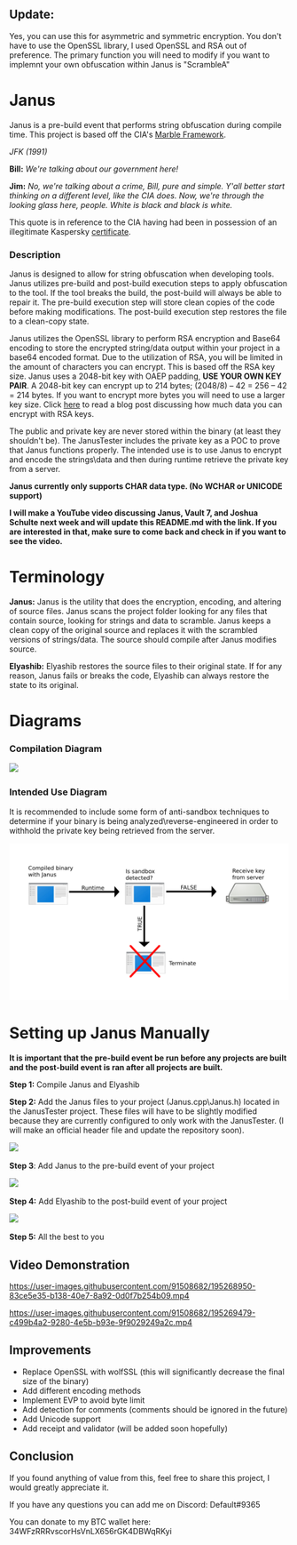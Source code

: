 ## Update:

Yes, you can use this for asymmetric and symmetric encryption. You don't have to use the OpenSSL library, I used OpenSSL and RSA out of preference. The primary function you will need to modify if you want to implemnt your own obfuscation within Janus is "ScrambleA"

# Janus

Janus is a pre-build event that performs string obfuscation during compile time. This project is based off the CIA's [Marble Framework](https://wikileaks.org/ciav7p1/cms/space_15204359.html).

*JFK (1991)*

**Bill:** *We're talking about our government here!*

**Jim:** *No, we're talking about a crime, Bill, pure and simple. Y'all better start thinking on a different level, like the CIA does. Now, we're through the looking glass here, people. White is black and black is white.*

This quote is in reference to the CIA having had been in possession of an illegitimate Kaspersky [certificate](https://hive.blog/wikileaks/@fortified/vault-8-or-kaspersky-lab-responds-to-new-wikileaks-analysis-of-fake-ssl-certificates-used-by-the-cia-s-project-hive).  

### Description

Janus is designed to allow for string obfuscation when developing tools. Janus utilizes pre-build and post-build execution steps to apply obfuscation to the tool. If the tool breaks the build, the post-build will always be able to repair it. The pre-build execution step will store clean copies of the code before making modifications. The post-build execution step restores the file to a clean-copy state. 

Janus utilizes the OpenSSL library to perform RSA encryption and Base64 encoding to store the encrypted string/data output within your project in a base64 encoded format. Due to the utilization of RSA, you will be limited in the amount of characters you can encrypt. This is based off the RSA key size. Janus uses a 2048-bit key with OAEP padding, **USE YOUR OWN KEY PAIR**. A 2048-bit key can encrypt up to 214 bytes; (2048/8) – 42 = 256 – 42 = 214 bytes. If you want to encrypt more bytes you will need to use a larger key size. Click [here](https://info.townsendsecurity.com/bid/29195/how-much-data-can-you-encrypt-with-rsa-keys) to read a blog post discussing how much data you can encrypt with RSA keys.

The public and private key are never stored within the binary (at least they shouldn't be). The JanusTester includes the private key as a POC to prove that Janus functions properly. The intended use is to use Janus to encrypt and encode the strings\data and then during runtime retrieve the private key from a server. 

**Janus currently only supports CHAR data type. (No WCHAR or UNICODE support)**

**I will make a YouTube video discussing Janus, Vault 7, and Joshua Schulte next week and will update this README.md with the link. If you are interested in that, make sure to come back and check in if you want to see the video.**

# Terminology 

**Janus:** Janus is the utility that does the encryption, encoding, and altering of source files. Janus scans the project folder looking for any files that contain source, looking for strings and data to scramble. Janus keeps a clean copy of the original source and replaces it with the scrambled versions of strings/data. The source should compile after Janus modifies source.


**Elyashib:** Elyashib restores the source files to their original state. If for any reason, Janus fails or breaks the code, Elyashib can always restore the state to its original.


#  Diagrams

### Compilation Diagram

![](Images/Janus%20Diagram.png)

### Intended Use Diagram

It is recommended to include some form of anti-sandbox techniques to determine if your binary is being analyzed\reverse-engineered in order to withhold the private key being retrieved from the server.

![](Images/Janus%20Intended%20Use.png)

# Setting up Janus Manually

**It is important that the pre-build event be run before any projects are built and the post-build event is ran after all projects are built.**

**Step 1:** Compile Janus and Elyashib

**Step 2:** Add the Janus files to your project (Janus.cpp\Janus.h) located in the JanusTester project. These files will have to be slightly modified because they are currently configured to only work with the JanusTester. (I will make an official header file and update the repository soon).

![](Images/Janus%20Files.PNG)

**Step 3**: Add Janus to the pre-build event of your project

![](Images/Pre-Build%20Event.PNG)

**Step 4:** Add Elyashib to the post-build event of your project

![](Images/Post-Build%20Event.PNG)

**Step 5:** All the best to you

## Video Demonstration

https://user-images.githubusercontent.com/91508682/195268950-83ce5e35-b138-40e7-8a92-0d0f7b254b09.mp4

https://user-images.githubusercontent.com/91508682/195269479-c499b4a2-9280-4e5b-b93e-9f9029249a2c.mp4

## Improvements

* Replace OpenSSL with wolfSSL (this will significantly decrease the final size of the binary)
* Add different encoding methods
* Implement EVP to avoid byte limit 
* Add detection for comments (comments should be ignored in the future)
* Add Unicode support
* Add receipt and validator (will be added soon hopefully)  

## Conclusion

If you found anything of value from this, feel free to share this project, I would greatly appreciate it.

If you have any questions you can add me on Discord: Default#9365

You can donate to my BTC wallet here: 34WFzRRRvscorHsVnLX656rGK4DBWqRKyi
